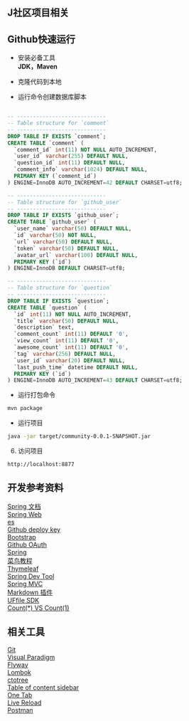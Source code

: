 ## J社区项目相关

## Github快速运行

- 安装必备工具  
  **JDK，Maven**

- 克隆代码到本地  

- 运行命令创建数据库脚本

```sql

-- ----------------------------
-- Table structure for `comment`
-- ----------------------------
DROP TABLE IF EXISTS `comment`;
CREATE TABLE `comment` (
  `comment_id` int(11) NOT NULL AUTO_INCREMENT,
  `user_id` varchar(255) DEFAULT NULL,
  `question_id` int(11) DEFAULT NULL,
  `comment_info` varchar(1024) DEFAULT NULL,
  PRIMARY KEY (`comment_id`)
) ENGINE=InnoDB AUTO_INCREMENT=42 DEFAULT CHARSET=utf8;


```



```sql
-- ----------------------------
-- Table structure for `github_user`
-- ----------------------------
DROP TABLE IF EXISTS `github_user`;
CREATE TABLE `github_user` (
  `user_name` varchar(50) DEFAULT NULL,
  `id` varchar(50) NOT NULL,
  `url` varchar(50) DEFAULT NULL,
  `token` varchar(50) DEFAULT NULL,
  `avatar_url` varchar(100) DEFAULT NULL,
  PRIMARY KEY (`id`)
) ENGINE=InnoDB DEFAULT CHARSET=utf8;

```



```sql
-- ----------------------------
-- Table structure for `question`
-- ----------------------------
DROP TABLE IF EXISTS `question`;
CREATE TABLE `question` (
  `id` int(11) NOT NULL AUTO_INCREMENT,
  `title` varchar(50) DEFAULT NULL,
  `description` text,
  `comment_count` int(11) DEFAULT '0',
  `view_count` int(11) DEFAULT '0',
  `awesome_count` int(11) DEFAULT '0',
  `tag` varchar(256) DEFAULT NULL,
  `user_id` varchar(20) DEFAULT NULL,
  `last_push_time` datetime DEFAULT NULL,
  PRIMARY KEY (`id`)
) ENGINE=InnoDB AUTO_INCREMENT=43 DEFAULT CHARSET=utf8;

```

- 运行打包命令

```sh
mvn package
```

- 运行项目  

```sh
java -jar target/community-0.0.1-SNAPSHOT.jar
```

6. 访问项目

```
http://localhost:8877
```


## 开发参考资料

[Spring 文档](https://spring.io/guides)    
[Spring Web](https://spring.io/guides/gs/serving-web-content/)   
[es](https://elasticsearch.cn/explore)    
[Github deploy key](https://developer.github.com/v3/guides/managing-deploy-keys/#deploy-keys)    
[Bootstrap](https://v3.bootcss.com/getting-started/)    
[Github OAuth](https://developer.github.com/apps/building-oauth-apps/creating-an-oauth-app/)    
[Spring](https://docs.spring.io/spring-boot/docs/2.0.0.RC1/reference/htmlsingle/#boot-features-embedded-database-support)    
[菜鸟教程](https://www.runoob.com/mysql/mysql-insert-query.html)    
[Thymeleaf](https://www.thymeleaf.org/doc/tutorials/3.0/usingthymeleaf.html#setting-attribute-values)    
[Spring Dev Tool](https://docs.spring.io/spring-boot/docs/2.0.0.RC1/reference/htmlsingle/#using-boot-devtools)  
[Spring MVC](https://docs.spring.io/spring/docs/5.0.3.RELEASE/spring-framework-reference/web.html#mvc-handlermapping-interceptor)  
[Markdown 插件](http://editor.md.ipandao.com/)   
[UFfile SDK](https://github.com/ucloud/ufile-sdk-java)  
[Count(*) VS Count(1)](https://mp.weixin.qq.com/s/Rwpke4BHu7Fz7KOpE2d3Lw)  

## 相关工具

[Git](https://git-scm.com/download)   
[Visual Paradigm](https://www.visual-paradigm.com)    
[Flyway](https://flywaydb.org/getstarted/firststeps/maven)  
[Lombok](https://www.projectlombok.org)    
[ctotree](https://www.octotree.io/)   
[Table of content sidebar](https://chrome.google.com/webstore/detail/table-of-contents-sidebar/ohohkfheangmbedkgechjkmbepeikkej)    
[One Tab](https://chrome.google.com/webstore/detail/chphlpgkkbolifaimnlloiipkdnihall)    
[Live Reload](https://chrome.google.com/webstore/detail/livereload/jnihajbhpnppcggbcgedagnkighmdlei/related)  
[Postman](https://chrome.google.com/webstore/detail/coohjcphdfgbiolnekdpbcijmhambjff)

## 